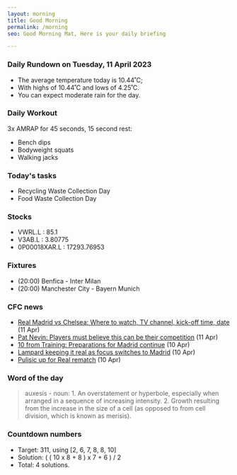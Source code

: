 ```yaml
---
layout: morning
title: Good Morning
permalink: /morning
seo: Good Morning Mat, Here is your daily briefing

---
```


<!-- weather_marker starts -->
### Daily Rundown on Tuesday, 11 April 2023

- The average temperature today is 10.44˚C;
- With highs of 10.44˚C and lows of 4.25˚C.
- You can expect moderate rain for the day.

<!-- weather_marker ends -->

### Daily Workout
<!-- workout_marker starts -->
3x AMRAP for 45 seconds, 15 second rest:

- Bench dips
- Bodyweight squats
- Walking jacks

<!-- workout_marker ends -->

### Today's tasks
<!-- task_marker starts -->
- Recycling Waste Collection Day
- Food Waste Collection Day

<!-- task_marker ends -->

### Stocks

<!-- stocks_marker starts -->

- VWRL.L : 85.1
- V3AB.L : 3.80775
- 0P00018XAR.L : 17293.76953

<!-- stocks_marker ends -->

### Fixtures

<!-- sports_marker starts -->

<ul>
<li>(20:00) Benfica - Inter Milan</li>
<li>(20:00) Manchester City - Bayern Munich</li>
</ul>

<!-- sports_marker ends -->

### CFC news

<!-- cfc_marker starts -->
- [Real Madrid vs Chelsea: Where to watch, TV channel, kick-off time, date](https://chelseafc.com/en/news/article/real-madrid-vs-chelsea-where-to-watch-tv-channel-kick-off-time-date) (11 Apr)
- [Pat Nevin: Players must believe this can be their competition](https://chelseafc.com/en/news/article/pat-nevin-players-must-believe-this-can-be-their-competition) (11 Apr)
- [10 from Training: Preparations for Madrid continue](https://chelseafc.com/en/news/article/10-from-training-preparations-for-madrid-continue) (10 Apr)
- [Lampard keeping it real as focus switches to Madrid](https://chelseafc.com/en/news/article/lampard-keeping-it-real-as-focus-switches-to-madrid) (10 Apr)
- [Pulisic up for Real rematch](https://chelseafc.com/en/news/article/pulisic-up-for-real-rematch) (10 Apr)

<!-- cfc_marker ends -->

### Word of the day
<!-- word_marker starts -->

 > auxesis - noun: 1. An overstatement or hyperbole, especially when arranged in a sequence of increasing intensity. 2. Growth resulting from the increase in the size of a cell (as opposed to from cell division, which is known as merisis).

<!-- word_marker ends -->

### Countdown numbers
<!-- game_marker starts -->

- Target: 311, using [2, 6, 7, 8, 8, 10]
- Solution: ( ( 10 x 8 + 8 ) x 7 + 6 ) / 2
- Total: 4 solutions.

<!-- game_marker ends -->
